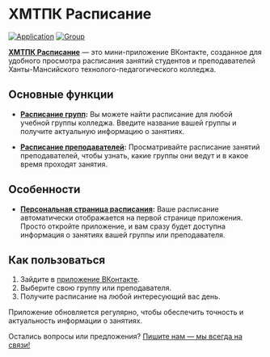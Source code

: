 # ХМТПК Расписание

[![Application](https://img.shields.io/badge/VK-Mini-App)](https://vk.com/hmtpk_schedule)
[![Group](https://img.shields.io/badge/VK-Subscripe-blue)](https://vk.com/hmtpk_schedule_club)

**[ХМТПК Расписание](https://vk.com/hmtpk_schedule)** — это мини-приложение ВКонтакте, созданное для удобного просмотра расписания занятий студентов и преподавателей Ханты-Мансийского технолого-педагогического колледжа.

## Основные функции

- **[Расписание групп](https://vk.com/hmtpk_schedule#group_schedule):** Вы можете найти расписание для любой учебной группы колледжа. Введите название вашей группы и получите актуальную информацию о занятиях.

- **[Расписание преподавателей](https://vk.com/hmtpk_schedule#teacher_schedule):** Просматривайте расписание занятий преподавателей, чтобы узнать, какие группы они ведут и в какое время проходят занятия.

## Особенности

- **[Персональная страница расписания](https://vk.com/hmtpk_schedule):** Ваше расписание автоматически отображается на первой странице приложения. Просто откройте приложение, и вам сразу будет доступна информация о занятиях вашей группы или преподавателя.

## Как пользоваться

1. Зайдите в [приложение ВКонтакте](https://vk.com/hmtpk_schedule).
2. Выберите свою группу или преподавателя.
3. Получите расписание на любой интересующий вас день.

Приложение обновляется регулярно, чтобы обеспечить точность и актуальность информации о занятиях.

Остались вопросы или предложения? [Пишите нам — мы всегда на связи!](https://vk.com/hmtpk_schedule_club)